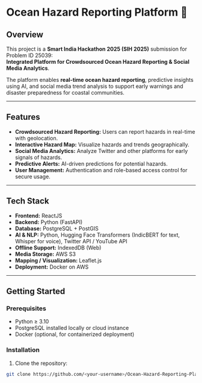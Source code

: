 # Ocean Hazard Reporting Platform 🌊


## Overview
This project is a **Smart India Hackathon 2025 (SIH 2025)** submission for Problem ID 25039:  
**Integrated Platform for Crowdsourced Ocean Hazard Reporting & Social Media Analytics**.

The platform enables **real-time ocean hazard reporting**, predictive insights using AI, and social media trend analysis to support early warnings and disaster preparedness for coastal communities.

---

## Features
- **Crowdsourced Hazard Reporting:** Users can report hazards in real-time with geolocation.  
- **Interactive Hazard Map:** Visualize hazards and trends geographically.  
- **Social Media Analytics:** Analyze Twitter and other platforms for early signals of hazards.  
- **Predictive Alerts:** AI-driven predictions for potential hazards.  
- **User Management:** Authentication and role-based access control for secure usage.  

---

## Tech Stack
- **Frontend:** ReactJS 
- **Backend:**  Python (FastAPI)  
- **Database:** PostgreSQL + PostGIS
- **AI & NLP:** Python, Hugging Face Transformers (IndicBERT for text, Whisper for voice), Twitter API / YouTube API
- **Offline Support:** IndexedDB (Web)
- **Media Storage:** AWS S3
- **Mapping / Visualization:** Leaflet.js  
- **Deployment:** Docker on AWS

---

## Getting Started
### Prerequisites
- Python ≥ 3.10  
- PostgreSQL installed locally or cloud instance  
- Docker (optional, for containerized deployment)  

### Installation
1. Clone the repository:
```bash
git clone https://github.com/<your-username>/Ocean-Hazard-Reporting-Platform.git
